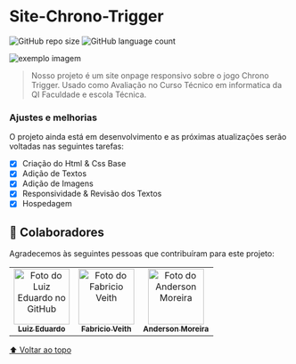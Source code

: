 # Site-Chrono-Trigger

<!---Esses são exemplos. Veja https://shields.io para outras pessoas ou para personalizar este conjunto de escudos. Você pode querer incluir dependências, status do projeto e informações de licença aqui--->

![GitHub repo size](https://shields.io/github/repo-size/Nicholas-Goes/ProjetoSite-Chrono-Trigger?style=for-the-badge)
![GitHub language count](https://img.shields.io/github/languages/count/Nicholas-Goes/ProjetoSite-Chrono-Trigger?style=for-the-badge)

<img src="https://jogoveio.com.br/wp-content/uploads/2016/10/chrono-trigger-jogoveio.png" alt="exemplo imagem">

> Nosso projeto é um site onpage responsivo sobre o jogo Chrono Trigger. Usado como Avaliação no Curso Técnico em informatica da QI Faculdade e escola Técnica.

### Ajustes e melhorias

O projeto ainda está em desenvolvimento e as próximas atualizações serão voltadas nas seguintes tarefas:

- [x] Criação do Html & Css Base
- [x] Adição de Textos
- [x] Adição de Imagens
- [x] Responsividade & Revisão dos Textos
- [x] Hospedagem

## 🤝 Colaboradores

Agradecemos às seguintes pessoas que contribuíram para este projeto:

<table>
  <tr>
    <td align="center">
      <a href="https://github.com/luiz-eduardo-dev">
        <img src="https://avatars3.githubusercontent.com/luiz-eduardo-dev" width="100px;" alt="Foto do Luiz Eduardo no GitHub"/><br>
        <sub>
          <b>Luiz Eduardo</b>
        </sub>
      </a>
    </td>
    <td align="center">
      <a href="https://github.com/FabricioVeith">
        <img src="https://avatars3.githubusercontent.com/FabricioVeith" width="100px;" alt="Foto do Fabricio Veith"/><br>
        <sub>
          <b>Fabricio Veith</b>
        </sub>
      </a>
    </td>
    <td align="center">
      <a href="https://github.com/Anderson-Moreira">
        <img src="https://avatars3.githubusercontent.com/Anderson-Moreira" width="100px;" alt="Foto do Anderson Moreira"/><br>
        <sub>
          <b>Anderson Moreira</b>
        </sub>
      </a>
    </td>
  </tr>
</table>


[⬆ Voltar ao topo](#Site-Chrono-Trigger)<br>
